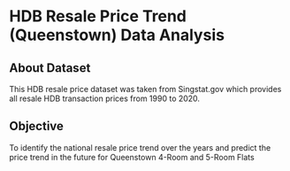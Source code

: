 # HDB Resale Price Trend (Queenstown) Data Analysis

## About Dataset
This HDB resale price dataset was taken from Singstat.gov which provides all resale HDB transaction prices from 1990 to 2020.

## Objective
To identify the national resale price trend over the years and predict the price trend in the future for Queenstown 4-Room and 5-Room Flats
